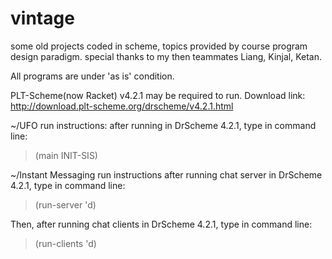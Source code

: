 # vintage
some old projects coded in scheme, topics provided by course program design paradigm.
special thanks to my then teammates Liang, Kinjal, Ketan.

All programs are under 'as is' condition. 


PLT-Scheme(now Racket) v4.2.1 may be required to run. 
Download link: http://download.plt-scheme.org/drscheme/v4.2.1.html

~/UFO run instructions:
after running in DrScheme 4.2.1, 
type in command line:
> (main INIT-SIS)

~/Instant Messaging run instructions 
after running chat server in DrScheme 4.2.1, 
type in command line:
> (run-server 'd)

Then, after running chat clients in DrScheme 4.2.1, 
type in command line:
> (run-clients 'd)